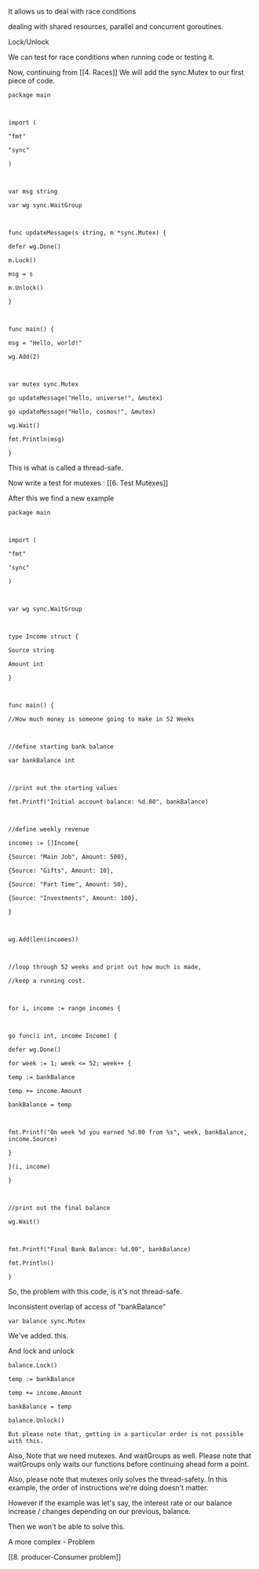 It allows us to deal with race conditions

dealing with shared resources, parallel and concurrent goroutines.

Lock/Unlock

We can test for race conditions when running code or testing it.

 Now, continuing from [[4. Races]]
We will add the sync.Mutex to our first piece of code.

```
package main

  

import (

"fmt"

"sync"

)

  

var msg string

var wg sync.WaitGroup

  

func updateMessage(s string, m *sync.Mutex) {

defer wg.Done()

m.Lock()

msg = s

m.Unlock()

}

  

func main() {

msg = "Hello, world!"

wg.Add(2)

  

var mutex sync.Mutex

go updateMessage("Hello, universe!", &mutex)

go updateMessage("Hello, cosmos!", &mutex)

wg.Wait()

fmt.Println(msg)

}
```

This is what is called a thread-safe.



Now write a test for mutexes : [[6. Test Mutexes]]


After this we find a new example 

```
package main

  

import (

"fmt"

"sync"

)

  

var wg sync.WaitGroup

  

type Income struct {

Source string

Amount int

}

  

func main() {

//How much money is someone going to make in 52 Weeks

  

//define starting bank balance

var bankBalance int

  

//print out the starting values

fmt.Printf("Initial account balance: %d.00", bankBalance)

  

//define weekly revenue

incomes := []Income{

{Source: "Main Job", Amount: 500},

{Source: "Gifts", Amount: 10},

{Source: "Part Time", Amount: 50},

{Source: "Investments", Amount: 100},

}

  

wg.Add(len(incomes))

  

//loop through 52 weeks and print out how much is made,

//keep a running cost.

  

for i, income := range incomes {

  

go func(i int, income Income) {

defer wg.Done()

for week := 1; week <= 52; week++ {

temp := bankBalance

temp += income.Amount

bankBalance = temp

  

fmt.Printf("On week %d you earned %d.00 from %s", week, bankBalance, income.Source)

}

}(i, income)

}

  

//print out the final balance

wg.Wait()

  

fmt.Printf("Final Bank Balance: %d.00", bankBalance)

fmt.Println()

}
```

So, the problem with this code, is it's not thread-safe.

Inconsistent overlap of access of "bankBalance"

```
var balance sync.Mutex
```

We've added. this.

And lock and unlock

```
balance.Lock()

temp := bankBalance

temp += income.Amount

bankBalance = temp

balance.Unlock()
```

	But please note that, getting in a particular order is not possible with this. 

Also, Note that we need mutexes. And waitGroups as well.
Please note that waitGroups only waits our functions before continuing ahead form a point.


Also, please note that mutexes only solves the thread-safety. 
In this example, the order of instructions we're doing doesn't matter.

However if the example was let's say, the interest rate or our balance increase / changes depending on our previous, balance.

Then we won't be able to solve this.

A more complex - Problem 

[[8. producer-Consumer problem]]



